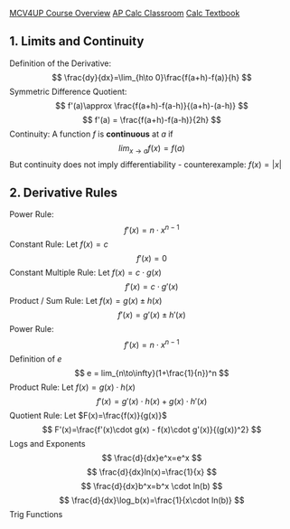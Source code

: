 [MCV4UP Course Overview](https://docs.google.com/document/d/1zxxu8H_ZE2FBxYEqlFhhqAuRdSdMgtf8XED8eC72FdM/edit)
[AP Calc Classroom](https://apclassroom.collegeboard.org/26/)
[Calc Textbook](https://drive.google.com/file/d/1-eEgYlexam6OOYi00Y4VFwpmeVzwEB6Y/view)
## 1. Limits and Continuity
Definition of the Derivative:
$$
\frac{dy}{dx}=\lim_{h\to 0}\frac{f(a+h)-f(a)}{h}
$$
Symmetric Difference Quotient:
$$
f'(a)\approx \frac{f(a+h)-f(a-h)}{(a+h)-(a-h)}
$$
$$
f'(a) = \frac{f(a+h)-f(a-h)}{2h}
$$
Continuity: A function $f$ is **continuous** at $a$ if
$$
lim_{x\to a}f(x)=f(a)
$$
But continuity does not imply differentiability - counterexample: $f(x)=|x|$
## 2. Derivative Rules
Power Rule: 
$$
f'(x)=n \cdot x^{n-1}
$$Constant Rule: Let $f(x)=c$ $$
f'(x)=0
$$Constant Multiple Rule: Let $f(x)=c\cdot g(x)$ $$
f'(x)=c\cdot g'(x)
$$Product / Sum Rule: Let $f(x)=g(x)\pm h(x)$ $$
f'(x)=g'(x)\pm h'(x)
$$Power Rule: $$
f'(x)=n \cdot x^{n-1}
$$Definition of $e$ $$
e = lim_{n\to\infty}(1+\frac{1}{n})^n
$$Product Rule: Let $f(x)=g(x)\cdot h(x)$ $$
f'(x)=g'(x)\cdot h(x) + g(x)\cdot h'(x)
$$Quotient Rule: Let $F(x)=\frac{f(x)}{g(x)}$ $$
F'(x)=\frac{f'(x)\cdot g(x) - f(x)\cdot g'(x)}{(g(x))^2}
$$Logs and Exponents $$
\frac{d}{dx}e^x=e^x
$$$$
\frac{d}{dx}ln(x)=\frac{1}{x}
$$$$
\frac{d}{dx}b^x=b^x \cdot ln(b)
$$$$
\frac{d}{dx}\log_b(x)=\frac{1}{x\cdot ln(b)}
$$Trig Functions